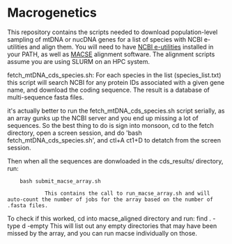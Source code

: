 # Macrogenetics
This repository contains the scripts needed to download population-level sampling of mtDNA or nucDNA genes for a list of species with NCBI e-utilities and align them. You will need to have [NCBI e-utilities](https://www.ncbi.nlm.nih.gov/books/NBK179288/) installed in your PATH, as well as [MACSE](https://www.agap-ge2pop.org/macsee-pipelines/) alignment software. The alignment scripts assume you are using SLURM on an HPC system.

fetch_mtDNA_cds_species.sh: For each species in the list (species_list.txt) this script will search NCBI for any protein IDs associated with a given gene name, and download the coding sequence. The result is a database of multi-sequence fasta files.

it's actually better to run the fetch_mtDNA_cds_species.sh script serially, as an array gunks up the NCBI server and you end up missing a lot of sequences. So the best thing to do is sign into monsoon, cd to the fetch directory, open a screen session, and do 'bash fetch_mtDNA_cds_species.sh', and ctl+A ct1+D to detatch from the screen session.

Then when all the sequences are donwloaded in the cds_results/ directory, run:

        bash submit_macse_array.sh
        
                This contains the call to run_macse_array.sh and will auto-count the number of jobs for the array based on the number of .fasta files.

To check if this worked, cd into macse_aligned directory and run: find . -type d -empty
This will list out any empty directories that may have been missed by the array, and you can run macse individually on those.
